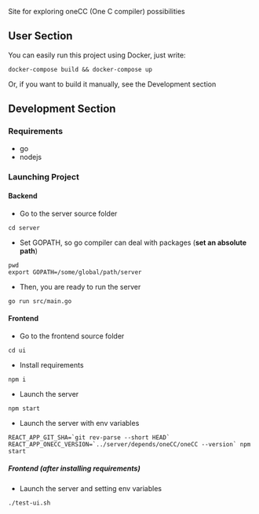Site for exploring oneCC (One C compiler) possibilities
## User Section
You can easily run this project using Docker, just write:
```
docker-compose build && docker-compose up
``` 
Or, if you want to build it manually, see the Development section
## Development Section
### Requirements
* go
* nodejs
### Launching Project
#### Backend
* Go to the server source folder
```
cd server
```
* Set GOPATH, so go compiler can deal with packages (**set an absolute path**)
```
pwd
export GOPATH=/some/global/path/server
```
* Then, you are ready to run the server
```
go run src/main.go
```
#### Frontend
* Go to the frontend source folder
```
cd ui
```
* Install requirements
```
npm i
```
* Launch the server
```
npm start
```
* Launch the server with env variables
```
REACT_APP_GIT_SHA=`git rev-parse --short HEAD` REACT_APP_ONECC_VERSION=`../server/depends/oneCC/oneCC --version` npm start
```
##### Frontend (after installing requirements)
* Launch the server and setting env variables
```
./test-ui.sh
```
